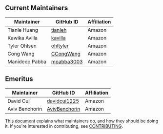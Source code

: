 ## Current Maintainers

| Maintainer               | GitHub ID                                        | Affiliation |
| ------------------------ | ------------------------------------------------ | ----------- |
| Tianle Huang             | [tianleh](https://github.com/tianleh)            | Amazon      |
| Kawika Avilla            | [kavilla](https://github.com/kavilla)            | Amazon      |
| Tyler Ohlsen             | [ohltyler](https://github.com/ohltyler)          | Amazon      |
| Cong Wang                | [CCongWang](https://github.com/CCongWang)        | Amazon      |
| Manideep Pabba           | [mpabba3003](https://github.com/mpabba3003)      | Amazon      |

## Emeritus

| Maintainer               | GitHub ID                                        | Affiliation |
| ------------------------ | ------------------------------------------------ | ----------- |
| David Cui                | [davidcui1225](https://github.com/davidcui1225)  | Amazon      |
| Aviv Benchorin           | [AvivBenchorin](https://github.com/AvivBenchorin)| Amazon      |

[This document](https://github.com/opensearch-project/.github/blob/main/MAINTAINERS.md) explains what maintainers do, and how they should be doing it. If you're interested in contributing, see [CONTRIBUTING](CONTRIBUTING.md).
